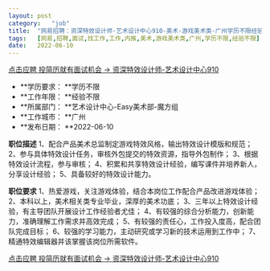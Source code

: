 ```yaml
---
layout:	post
category:	"job"
title:	"网易招聘：资深特效设计师-艺术设计中心910-美术-游戏美术类-广州学历不限经验不限"
tags:	[网易,招聘,面试,找工作,工作,内推,美术,游戏美术类,广州,学历不限,经验不限]
date:	2022-06-10
---
```


[点击应聘 投简历就有面试机会 -> 资深特效设计师-艺术设计中心910](http://mobile.bole.netease.com/bole/boleDetail?id=33077&employeeId=346f03c3cda5f04c&key=all)



- **学历要求： **学历不限
- **工作年限： **经验不限
- **所属部门： **艺术设计中心-Easy美术部-魔方组
- **工作城市： **广州
- **发布日期： **2022-06-10



**职位描述**
1、配合产品美术总监制定游戏特效风格，输出特效设计模版和规范；
2、参与具体特效设计任务，审核外包提交的特效资源，指导外包制作；
3、根据特效设计流程，参与审核；
4、积累和共享特效设计经验，编写课件并培养新人，分享设计经验；
5、具备较好的特效设计能力。



**职位要求**
1、热爱游戏，关注游戏体验，结合本岗位工作配合产品改进游戏体验；
2、本科以上，美术相关类专业毕业，深厚的美术功底；
3、三年以上特效设计经验，有主导团队开展设计工作经验者尤佳；
4、有较强的综合分析能力，创新能力，准确理解工作需求并高效完成；
5、有较强的责任心，工作投入度高，配合团队完成目标；
6、较强的学习能力，主动研究或学习新的技术运用到工作中；
7、精通特效编辑器并该掌握该岗位所需软件。



[点击应聘 投简历就有面试机会 -> 资深特效设计师-艺术设计中心910](http://mobile.bole.netease.com/bole/boleDetail?id=33077&employeeId=346f03c3cda5f04c&key=all)